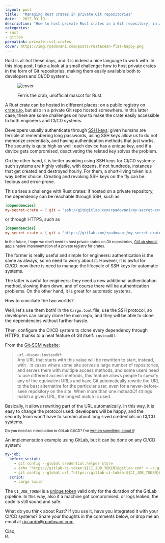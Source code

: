 ```yaml
---
layout: post
title:  "Managing Rust crates in private Git repositories"
date:   2022-03-19
description: "How to host private Rust crates in a Git repository, in an easily accessible way both from automatic systems and developers?"
categories:
- rust
- gitlab
permalink: private-rust-crates
cover: https://img.rpadovani.com/posts/rustacean-flat-happy.png
---
```


Rust is all hot these days, and it is indeed a nice language to work with. In this blog post, I take a look at a small challenge: how to host private crates in the form of Git repositories, making them easily available both to developers and CI/CD systems.

<figure>
    <img src="https://img.rpadovani.com/posts/rustacean-flat-happy.png" alt="cover" />
    <figcaption>
      <p><span>Ferris the crab, unofficial mascot for Rust.</span></p>
    </figcaption>
</figure>

A Rust crate can be hosted in different places: on a public registry on [crates.io], but also in a private Git repo hosted somewhere. In this latter case, there are some challenges on how to make the crate easily accessible to both engineers and CI/CD systems.

Developers usually authenticate through [SSH keys]: given humans are terrible at remembering long passwords, using SSH keys allow us to do not memorize credentials, and having authentication methods that just works. The security is quite high as well: each device has a unique key, and if a device gets compromised, deactivating the related key solves the problem.

On the other hand, it is better avoiding using SSH keys for CI/CD systems: such systems are highly volatile, with dozens, if not hundreds, instances that get created and destroyed hourly. For them, a short-living token is a way better choice. Creating and revoking SSH keys on the fly can be tedious and error-prone.

This arises a challenge with Rust crates: if hosted on a private repository, the dependency can be reachable through SSH, such as

```toml
[dependencies]
my-secret-crate = { git = "ssh://git@gitlab.com/rpadovani/my-secret-crate.git", branch = "main" }
```

or through HTTPS, such as

```toml
[dependencies]
my-secret-crate = { git = "https://gitlab.com/rpadovani/my-secret-crate", branch = "main" }
```

<small>In the future, I hope we don't need to host private crates on Git repositories, [GitLab should add] a native implementation of a private registry for crates.</small>


The former is really useful and simple for engineers: authentication is the same as always, so no need to worry about it. However, it is awful for CI/CD: now there is need to manage the lifecycle of SSH keys for automatic systems.

The latter is awful for engineers: they need a new additional authentication method, slowing them down, and of course there will be authentication problems. On the other hand, it is great for automatic systems.

How to conciliate the two worlds?

Well, let's use them both! In the `Cargo.toml` file, use the SSH protocol, so developers can simply clone the main repo, and they will be able to clone the dependencies without further hassle.

Then, configure the CI/CD system to clone every dependency through HTTPS, thanks to a neat feature of Git itself: `insteadOf`.

From the [Git-SCM website]:

> `url.<base>.insteadOf`:  
> Any URL that starts with this value will be rewritten to start, instead, with <base>. In cases where some site serves a large number of repositories, and serves them with multiple access methods, and some users need to use different access methods, this feature allows people to specify any of the equivalent URLs and have Git automatically rewrite the URL to the best alternative for the particular user, even for a never-before-seen repository on the site. When more than one insteadOf strings match a given URL, the longest match is used.

Basically, it allows rewriting part of the URL automatically. In this way, it is easy to change the protocol used: developers will be happy, and the security team won't have to scream about long-lived credentials on CI/CD systems.

<small>Do you need an introduction to GitLab CI/CD? I've [written something about it]!</small>

An implementation example using GitLab, but it can be done on any CI/CD system:

```yaml
my-job:
  before_script:
    - git config --global credential.helper store
    - echo "https://gitlab-ci-token:${CI_JOB_TOKEN}@gitlab.com" > ~/.git-credentials
    - git config --global url."https://gitlab-ci-token:${CI_JOB_TOKEN}@gitlab.com".insteadOf ssh://git@gitlab.com
  script:
    - cargo build
```

The `CI_JOB_TOKEN` is a [unique token] valid only for the duration of the GitLab pipeline. In this way, also if a machine got compromised, or logs leaked, the code is still sound and safe.

What do you think about Rust? If you use it, have you integrated it with your CI/CD systems? Share your thoughts in the comments below, or drop me an email at [riccardo@rpadovani.com][email].
  
Ciao,  
R.

[email]: mailto:riccardo@rpadovani.com

[crates.io]: https://crates.io/
[Git-SCM website]: https://git-scm.com/docs/git-config
[SSH keys]: https://docs.gitlab.com/ee/ssh/
[Gitlab should add]: https://gitlab.com/gitlab-org/gitlab/-/issues/33060
[written something about it]: https://rpadovani.com/introduction-gitlab-ci
[unique token]: https://docs.gitlab.com/ee/ci/jobs/ci_job_token.html
